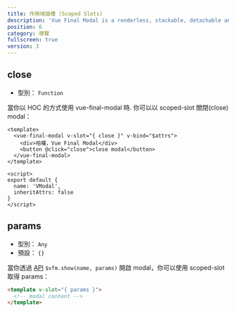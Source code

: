 ```yaml
---
title: 作用域插槽 (Scoped Slots)
description: 'Vue Final Modal is a renderless, stackable, detachable and lightweight modal component.'
position: 6
category: 導覽
fullscreen: true
version: 3
---
```


## close

- 型別： `Function`

當你以 HOC 的方式使用 vue-final-modal 時. 你可以以 scoped-slot 關閉(close) modal：

```vue
<template>
  <vue-final-modal v-slot="{ close }" v-bind="$attrs">
    <div>哈囉，Vue Final Modal</div>
    <button @click="close">close modal</button>
  </vue-final-modal>
</template>

<script>
export default {
  name: 'VModal',
  inheritAttrs: false
}
</script>
```

## params

- 型別： `Any`
- 預設： `{}`

當你透過 [API](/zh-Hant/api) `$vfm.show(name, params)` 開啟 modal，你可以使用 scoped-slot 取得 params：

```html
<template v-slot="{ params }">
  <!-- modal content -->
</template>
```